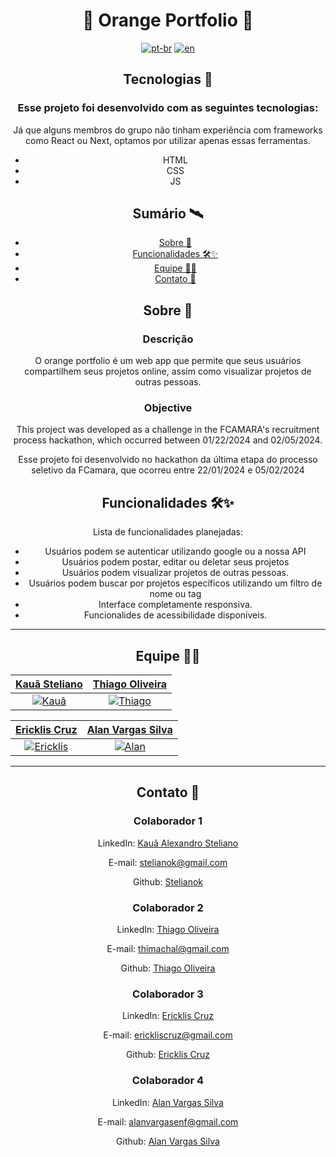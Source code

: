 <h1 align="center">🧡 Orange Portfolio 🧡 </h1>

<p1 align="center">

[![pt-br](https://img.shields.io/badge/lang-pt--br-green.svg)](https://github.com/fcmara-hackathon-squad-08/orange-portfolio-frontend/blob/main/README.pt-br.md)
[![en](https://img.shields.io/badge/lang-en-red.svg)](https://github.com/fcmara-hackathon-squad-08/blob/main/README.md)

</p>

## Tecnologias 🚀

### Esse projeto foi desenvolvido com as seguintes tecnologias:

Já que alguns membros do grupo não tinham experiência com frameworks como React ou Next, optamos 
por utilizar apenas essas ferramentas.

- HTML
- CSS
- JS

## Sumário 🛰

- [Sobre 📖](#sobre-)
- [Funcionalidades 🛠✨](#funcionalidades-)
- [Equipe 👨‍💻](#equipe-)
- [Contato 💼](#contato-)

## Sobre 📖

### Descrição

O orange portfolio é um web app que permite que seus usuários compartilhem seus projetos online, assim como visualizar projetos de outras pessoas.

### Objective

This project was developed as a challenge in the FCAMARA's recruitment process hackathon, which occurred between 01/22/2024 and 02/05/2024.  

Esse projeto foi desenvolvido no hackathon da última etapa do processo seletivo da FCamara, que ocorreu entre 22/01/2024 e 05/02/2024

## Funcionalidades 🛠✨

Lista de funcionalidades planejadas: 

- Usuários podem se autenticar utilizando google ou a nossa API
- Usuários podem postar, editar ou deletar seus projetos
- Usuários podem visualizar projetos de outras pessoas.
- Usuários podem buscar por projetos específicos utilizando um filtro de nome ou tag
- Interface completamente responsiva.
- Funcionalides de acessibilidade disponíveis.

---

## Equipe 👨‍💻

| <a href="https://github.com/stelianok" target="_blank">**Kauã Steliano**</a> | <a href="https://github.com/stelianok" target="_blank">**Thiago Oliveira**</a>
| :---: |:---:|
| [![Kauã](https://github.com/stelianok.png)](https://github.com/stelianok)   | [![Thiago](https://github.com/Thimachal.png)](https://github.com/Thimachal)

| <a href="https://github.com/EricklisCruz" target="_blank">**Ericklis Cruz**</a> | <a href="https://github.com/alanvargas04" target="_blank">**Alan Vargas Silva**</a>
| :---: |:---:|
| [![Ericklis](https://github.com/EricklisCruz.png)](https://github.com/EricklisCruz)   | [![Alan](https://github.com/alanvargas04.png)](https://github.com/alanvargas04)

---

## Contato 💼

### Colaborador 1

LinkedIn: [Kauã Alexandro Steliano](https://www.linkedin.com/in/kauã-steliano-107620181/)

E-mail: stelianok@gmail.com

Github: [Stelianok](https://github.com/stelianok)

### Colaborador 2

LinkedIn: [Thiago Oliveira](https://www.linkedin.com/in/thiago-oliveira-tmo/)

E-mail: thimachal@gmail.com

Github: [Thiago Oliveira](https://github.com/Thimachal)

### Colaborador 3

LinkedIn: [Ericklis Cruz](https://www.linkedin.com/in/ericklis-cruz/)

E-mail: erickliscruz@gmail.com

Github: [Ericklis Cruz](erickliscruz@gmail.com)

### Colaborador 4

LinkedIn: [Alan Vargas Silva](https://www.linkedin.com/in/alan-vargas-37b09b297/)

E-mail: alanvargasenf@gmail.com

Github: [Alan Vargas Silva](https://github.com/alanvargas04)